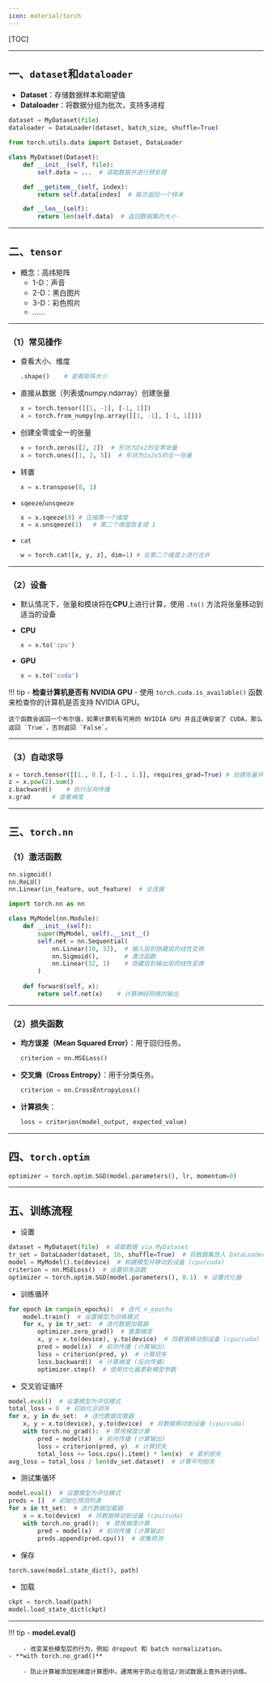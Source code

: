 ```yaml
---
icon: material/torch
---
```



[TOC]

---

## 一、`dataset`和`dataloader`

- **Dataset**：存储数据样本和期望值
- **Dataloader**：将数据分组为批次，支持多进程

```python
dataset = MyDataset(file)
dataloader = DataLoader(dataset, batch_size, shuffle=True)
```

```python
from torch.utils.data import Dataset, DataLoader

class MyDataset(Dataset):
    def __init__(self, file):
        self.data = ...  # 读取数据并进行预处理

    def __getitem__(self, index):
        return self.data[index]  # 每次返回一个样本

    def __len__(self):
        return len(self.data)  # 返回数据集的大小
```

---

## 二、`tensor`

- 概念：高纬矩阵
  - 1-D：声音
  - 2-D：黑白图片
  - 3-D：彩色照片
  - ……

---

### （1）常见操作

- 查看大小、维度

    ```python
    .shape()	# 查看矩阵大小
    ```

- 直接从数据（列表或numpy.ndarray）创建张量
    ```python
    x = torch.tensor([[1, -1], [-1, 1]])
    x = torch.from_numpy(np.array([[1, -1], [-1, 1]]))
    ```

- 创建全零或全一的张量
    ```python
    x = torch.zeros([2, 2])  # 形状为2x2的全零张量
    x = torch.ones([1, 2, 5])  # 形状为1x2x5的全一张量
    ```

- 转置

    ```python
    x = x.transpose(0, 1)
    ```

- `sqeeze`/`unsqeeze`

    ```python
    x = x.sqeeze(0)	# 压缩第一个维度
    x = x.unsqeeze(1)	# 第二个维度恢复成 1
    ```

- `cat`

    ```python
    w = torch.cat([x, y, z], dim=1)	# 在第二个维度上进行合并
    ```

---

### （2）设备

- 默认情况下，张量和模块将在**CPU**上进行计算，使用 `.to()` 方法将张量移动到适当的设备

- **CPU**
  
  ```python
  x = x.to('cpu')
  ```
  
- **GPU**
  
  ```python
  x = x.to('cuda')
  ```
  
!!! tip
    - **检查计算机是否有 NVIDIA GPU**
        - 使用 `torch.cuda.is_available()` 函数来检查你的计算机是否支持 NVIDIA GPU。
  
    这个函数会返回一个布尔值，如果计算机有可用的 NVIDIA GPU 并且正确安装了 CUDA，那么返回 `True`，否则返回 `False`。

---

### （3）自动求导

```python
x = torch.tensor([[1., 0.], [-1., 1.]], requires_grad=True)	# 创建张量并设置 requires_grad=True
z = x.pow(2).sum()
z.backward()	# 执行反向传播
x.grad		# 查看梯度
```

---

## 三、`torch.nn`

### （1）激活函数

```python
nn.sigmoid()
nn.ReLU()
nn.Linear(in_feature, out_feature)	# 全连接
```

```python
import torch.nn as nn

class MyModel(nn.Module):
    def __init__(self):
        super(MyModel, self).__init__()
        self.net = nn.Sequential(
            nn.Linear(10, 32),  # 输入层到隐藏层的线性变换
            nn.Sigmoid(),       # 激活函数
            nn.Linear(32, 1)    # 隐藏层到输出层的线性变换
        )
    
    def forward(self, x):
        return self.net(x)    # 计算神经网络的输出
```

---

### （2）损失函数

- **均方误差（Mean Squared Error）**：用于回归任务。

   ```python
   criterion = nn.MSELoss()
   ```

- **交叉熵（Cross Entropy）**：用于分类任务。

   ```python
   criterion = nn.CrossEntropyLoss()
   ```

- **计算损失**：

   ```python
   loss = criterion(model_output, expected_value)
   ```

---

## 四、`torch.optim`

```python
optimizer = torch.optim.SGD(model.parameters(), lr, momentum=0)
```

---

## 五、训练流程

- 设置

```python
dataset = MyDataset(file)  # 读取数据 via MyDataset
tr_set = DataLoader(dataset, 16, shuffle=True)  # 将数据集放入 DataLoader
model = MyModel().to(device)  # 构建模型并移动到设备 (cpu/cuda)
criterion = nn.MSELoss()  # 设置损失函数
optimizer = torch.optim.SGD(model.parameters(), 0.1)  # 设置优化器
```

- 训练循环

```python
for epoch in range(n_epochs):  # 迭代 n_epochs
    model.train()  # 设置模型为训练模式
    for x, y in tr_set:  # 迭代数据加载器
        optimizer.zero_grad()  # 重置梯度
        x, y = x.to(device), y.to(device)  # 将数据移动到设备 (cpu/cuda)
        pred = model(x)  # 前向传播 (计算输出)
        loss = criterion(pred, y)  # 计算损失
        loss.backward()  # 计算梯度 (反向传播)
        optimizer.step()  # 使用优化器更新模型参数
```

- 交叉验证循环

```python
model.eval()  # 设置模型为评估模式
total_loss = 0  # 初始化总损失
for x, y in dv_set:  # 迭代数据加载器
    x, y = x.to(device), y.to(device)  # 将数据移动到设备 (cpu/cuda)
    with torch.no_grad():  # 禁用梯度计算
        pred = model(x)  # 前向传播 (计算输出)
        loss = criterion(pred, y)  # 计算损失
        total_loss += loss.cpu().item() * len(x)  # 累积损失
avg_loss = total_loss / len(dv_set.dataset)  # 计算平均损失
```

- 测试集循环

```python
model.eval()  # 设置模型为评估模式
preds = []  # 初始化预测列表
for x in tt_set:  # 迭代数据加载器
    x = x.to(device)  # 将数据移动到设备 (cpu/cuda)
    with torch.no_grad():  # 禁用梯度计算
        pred = model(x)  # 前向传播 (计算输出)
        preds.append(pred.cpu())  # 收集预测
```

- 保存

```python
torch.save(model.state_dict(), path)
```

- 加载

```python
ckpt = torch.load(path)
model.load_state_dict(ckpt)
```

---

!!! tip
    - **model.eval()**

        - 改变某些模型层的行为，例如 dropout 和 batch normalization。
    - **with torch.no_grad()**

        - 防止计算被添加到梯度计算图中。通常用于防止在验证/测试数据上意外进行训练。

